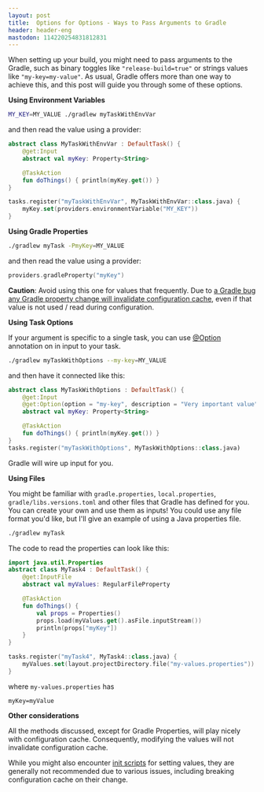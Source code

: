 ```yaml
---
layout: post
title:  Options for Options - Ways to Pass Arguments to Gradle
header: header-eng
mastodon: 114220254831812831
---
```


When setting up your build, you might need to pass arguments to the Gradle, such as binary toggles like `"release-build=true"`
or strings values like `"my-key=my-value"`. As usual, Gradle offers more than one way to achieve this,
and this post will guide you through some of these options.

**Using Environment Variables**

```bash
MY_KEY=MY_VALUE ./gradlew myTaskWithEnvVar
```

and then read the value using a provider:

```kotlin
abstract class MyTaskWithEnvVar : DefaultTask() {
    @get:Input
    abstract val myKey: Property<String>

    @TaskAction
    fun doThings() { println(myKey.get()) }
}

tasks.register("myTaskWithEnvVar", MyTaskWithEnvVar::class.java) {
    myKey.set(providers.environmentVariable("MY_KEY"))
}
```

**Using Gradle Properties**

```bash
./gradlew myTask -PmyKey=MY_VALUE
```

and then read the value using a provider:

```kotlin
providers.gradleProperty("myKey")
```

**Caution**: Avoid using this one for values that frequently. Due to [a Gradle bug any Gradle property change will invalidate
configuration cache](https://github.com/gradle/gradle/issues/20969), even if that value is not used / read during
configuration.

**Using Task Options**

If your argument is specific to a single task, you can use [@Option](https://docs.gradle.org/nightly/javadoc/org/gradle/api/tasks/options/Option.html)
annotation on in input to your task.

```bash
./gradlew myTaskWithOptions --my-key=MY_VALUE
```

and then have it connected like this:

```kotlin
abstract class MyTaskWithOptions : DefaultTask() {
    @get:Input
    @get:Option(option = "my-key", description = "Very important value")
    abstract val myKey: Property<String>

    @TaskAction
    fun doThings() { println(myKey.get()) }
}
tasks.register("myTaskWithOptions", MyTaskWithOptions::class.java)
```

Gradle will wire up input for you.

**Using Files**

You might be familiar with `gradle.properties`, `local.properties`, `gradle/libs.versions.toml` and other files that
Gradle has defined for you. You can create your own and use them as inputs! You could use any file format you'd like,
but I'll give an example of using a Java properties file.

```bash
./gradlew myTask
```

The code to read the properties can look like this:

```kotlin
import java.util.Properties
abstract class MyTask4 : DefaultTask() {
    @get:InputFile
    abstract val myValues: RegularFileProperty

    @TaskAction
    fun doThings() {
        val props = Properties()
        props.load(myValues.get().asFile.inputStream())
        println(props["myKey"])
    }
}

tasks.register("myTask4", MyTask4::class.java) {
    myValues.set(layout.projectDirectory.file("my-values.properties"))
}
```

where `my-values.properties` has 
```properties
myKey=myValue
```

**Other considerations**

All the methods discussed, except for Gradle Properties, will play nicely with configuration cache. Consequently, modifying
the values will not invalidate configuration cache.

While you might also encounter [init scripts](https://docs.gradle.org/current/userguide/init_scripts.html) for setting values,
they are generally not recommended due to various issues, including breaking configuration cache on their change.
